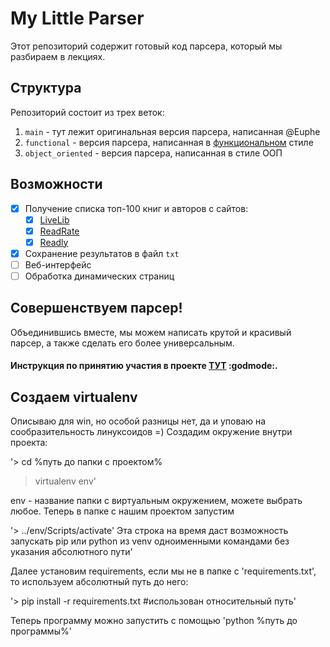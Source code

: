 # My Little Parser

Этот репозиторий содержит готовый код парсера, который мы разбираем в лекциях.

## Структура
Репозиторий состоит из трех веток:

1. `main` - тут лежит оригинальная версия парсера, написанная @Euphe
2. `functional` - версия парсера, написанная в [функциональном](https://ru.wikipedia.org/wiki/%D0%A4%D1%83%D0%BD%D0%BA%D1%86%D0%B8%D0%BE%D0%BD%D0%B0%D0%BB%D1%8C%D0%BD%D0%BE%D0%B5_%D0%BF%D1%80%D0%BE%D0%B3%D1%80%D0%B0%D0%BC%D0%BC%D0%B8%D1%80%D0%BE%D0%B2%D0%B0%D0%BD%D0%B8%D0%B5) стиле
3. `object_oriented` - версия парсера, написанная в стиле ООП

## Возможности

- [X] Получение списка топ-100 книг и авторов с сайтов:
  - [X] [LiveLib](http://www.livelib.ru/books/top)
  - [X] [ReadRate](http://readrate.com/rus/ratings/top100)
  - [X] [Readly](http://readly.ru/books/top)
- [X] Сохранение результатов в файл `txt`
- [ ] Веб-интерфейс
- [ ] Обработка динамических страниц

## Совершенствуем парсер!

Объединившись вместе, мы можем написать крутой и красивый парсер, а также сделать его более универсальным.  
#### **Инструкция по принятию участия в проекте [ТУТ](.github/CONTRIBUTING.md)** :godmode:.

## Создаем virtualenv

Описываю для win, но особой разницы нет, да и уповаю на сообразительность линуксоидов =)
Создадим окружение внутри проекта:

'> cd %путь до папки с проектом%
 > virtualenv env'

env - название папки с виртуальным окружением, можете выбрать любое.
Теперь в папке с нашим проектом запустим

'> ../env/Scripts/activate'
Эта строка на время даст возможность запускать pip или python из venv одноименными командами без указания абсолютного пути'

Далее установим requirements, если мы не в папке с 'requirements.txt', то используем абсолютный путь до него:

'> pip install -r requirements.txt #использован относительный путь' 

Теперь программу можно запустить с помощью 'python %путь до программы%'



